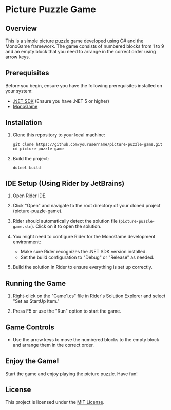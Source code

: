 # Picture Puzzle Game

## Overview
This is a simple picture puzzle game developed using C# and the MonoGame framework. The game consists of numbered blocks from 1 to 9 and an empty block that you need to arrange in the correct order using arrow keys.

## Prerequisites
Before you begin, ensure you have the following prerequisites installed on your system:

- [.NET SDK](https://dotnet.microsoft.com/download) (Ensure you have .NET 5 or higher)
- [MonoGame](https://www.monogame.net/)

## Installation

1. Clone this repository to your local machine:

    ```shell
    git clone https://github.com/yourusername/picture-puzzle-game.git
    cd picture-puzzle-game
    ```

2. Build the project:

    ```shell
    dotnet build
    ```

## IDE Setup (Using Rider by JetBrains)

1. Open Rider IDE.

2. Click "Open" and navigate to the root directory of your cloned project (picture-puzzle-game).

3. Rider should automatically detect the solution file (`picture-puzzle-game.sln`). Click on it to open the solution.

4. You might need to configure Rider for the MonoGame development environment:

    - Make sure Rider recognizes the .NET SDK version installed.
    - Set the build configuration to "Debug" or "Release" as needed.

5. Build the solution in Rider to ensure everything is set up correctly.

## Running the Game

1. Right-click on the "Game1.cs" file in Rider's Solution Explorer and select "Set as StartUp Item."

2. Press F5 or use the "Run" option to start the game.

## Game Controls

- Use the arrow keys to move the numbered blocks to the empty block and arrange them in the correct order.

## Enjoy the Game!

Start the game and enjoy playing the picture puzzle. Have fun!

## License

This project is licensed under the [MIT License](LICENSE).
